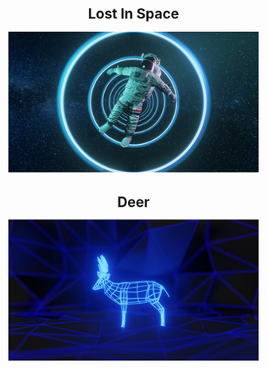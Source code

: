 <h1 align="center">Lost In Space</h1>
<p align="center">
  <img width="750" src="https://github.com/AjinkyaDeshpande9/Blender-Creations/blob/main/Sci-Fi%20Art/Lost%20In%20Space/Space%20Scene.jpg">
</p>
 
<h1 align="center">Deer</h1>
<p align="center">
  <img width="750" src="https://github.com/AjinkyaDeshpande9/Blender-Creations/blob/main/Sci-Fi%20Art/Deer/Deer.jpg">
</p>
